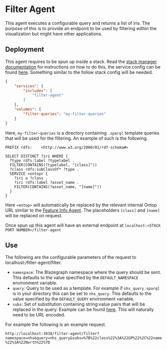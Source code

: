 # Filter Agent
This agent executes a configurable query and returns a list of iris. 
The purpose of this is to provide an endpoint to be used by filtering within the visualization but might have other applications.

## Deployment
This agent requires to be spun up inside a stack. 
Read the [stack manager documentation](../../Deploy/stacks/dynamic/stack-manager/README.md) for instructions on how to do this, the service config can be found [here](./filter-agent.json). 
Something similar to the follow stack config will be needed.

```json
{
    "services": {
        "includes": [
            "filter-agent"
        ]
    },
    "volumes": {
        "filter-queries": "my-filter-queries"
    }
}
```

Here, `my-filter-queries` is a directory containing `.sparql` template queries that will be used for the filtering. An example of such is the following.

```sparql
PREFIX rdfs:    <http://www.w3.org/2000/01/rdf-schema#>

SELECT DISTINCT ?iri WHERE {
  ?type rdfs:label ?typelabel .
  FILTER(CONTAINS(?typelabel, "[class]"))
  ?class rdfs:subClassOf* ?type .
  SERVICE <ontop> {
    ?iri a ?class .
    ?iri rdfs:label ?asset_name .
    FILTER(CONTAINS(?asset_name, "[name]"))
  }
}
```

Here `<ontop>` will automatically be replaced by the relevant internal Ontop URL similar to the [Feature Info Agent](../FeatureInfoAgent/). 
The placeholders `[class]` and `[name]` will be replaced on request. 

Once spun up this agent will have an external endpoint at `localhost:<STACK PORT NUMBER>/filter-agent`

## Use
The following are the configurable parameters of the request to localhost:<STACK PORT NUMBER>/filter-agent/filter.
- `namespace`: The Blazegraph namespace where the query should be sent.
This defaults to the value specified by the `DEFAULT_NAMESPACE` environment variable.
- `query`: Query to be used as a template. 
For example if `nhs_query.sparql` is in your directory this can be set to `nhs_query`.
This defaults to the value specified by the `DEFAULT_QUERY` environment variable.
- `subs`: Set of substitution containing string:value pairs that will be replaced in the query. 
Example can be found [here](./example_input.json). This will naturally need to be URL encoded.

For example the following is an example request.

```http://localhost:3838/filter-agent/filter?namespace=nhs&query=nhs_query&subs=%7B%22class%22%3A%22GP%22%2C%22name%22%3A%22North%22%7D```